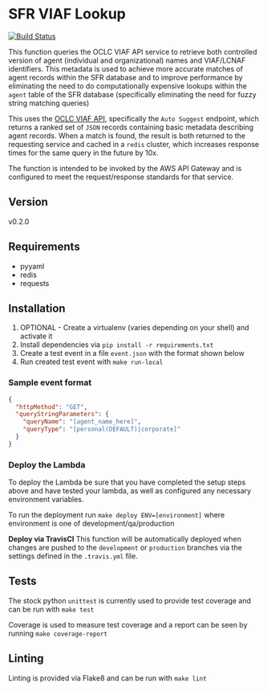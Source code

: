 # SFR VIAF Lookup

[![Build Status](https://travis-ci.com/NYPL/sfr-viaf-lookup.svg?token=Fv4twsPZbkerqgdJB89v&branch=development)](https://travis-ci.com/NYPL/sfr-viaf-lookup)

This function queries the OCLC VIAF API service to retrieve both controlled version of agent (individual and organizational) names and VIAF/LCNAF identifiers. This metadata is used to achieve more accurate matches of agent records within the SFR database and to improve performance by eliminating the need to do computationally expensive lookups within the `agent` table of the SFR database (specifically eliminating the need for fuzzy string matching queries)

This uses the [OCLC VIAF API](https://platform.worldcat.org/api-explorer/apis/VIAF), specifically the `Auto Suggest` endpoint, which returns a ranked set of `JSON` records containing basic metadata describing agent records. When a match is found, the result is both returned to the requesting service and cached in a `redis` cluster, which increases response times for the same query in the future by 10x.

The function is intended to be invoked by the AWS API Gateway and is configured to meet the request/response standards for that service.

## Version

v0.2.0

## Requirements

- pyyaml
- redis
- requests

## Installation

1. OPTIONAL - Create a virtualenv (varies depending on your shell) and activate it
2. Install dependencies via `pip install -r requirements.txt`
3. Create a test event in a file `event.json` with the format shown below
4. Run created test event with `make run-local`

### Sample event format

``` json
{
  "httpMethod": "GET",
  "queryStringParameters": {
    "queryName": "[agent_name_here]",
    "queryType": "[personal(DEFAULT)|corporate]"
  }
}
```

### Deploy the Lambda

To deploy the Lambda be sure that you have completed the setup steps above and have tested your lambda, as well as configured any necessary environment variables.

To run the deployment run `make deploy ENV=[environment]` where environment is one of development/qa/production

**Deploy via TravisCI**
This function will be automatically deployed when changes are pushed to the `development` or `production` branches via the settings defined in the `.travis.yml` file.

## Tests

The stock python `unittest` is currently used to provide test coverage and can be run with `make test`

Coverage is used to measure test coverage and a report can be seen by running `make coverage-report`

## Linting

Linting is provided via Flake8 and can be run with `make lint`
